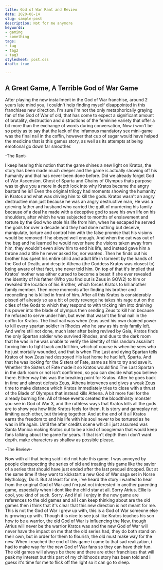 ```yaml
---
title: God of War Rant and Review
date: 2020-06-14
slug: sample-post
description: Not for me anymore
keywords:
- gaming
- something
tags:
- tag
- tag2
- tag3
stylesheet: post.css
draft: true

---
```

## A Great Game, A Terrible God of War Game

After playing the new installment in the God of War franchise, around 2 years late mind you, i couldn't help finding myself disappointed in this franchises new direction. I'm sure i'm not the only metaphorically graying fan of the God of War of old, that has come to expect a significant amount of brutality, destruction and distractions of the feminine variety that offer a bit more than the exchange of words during conversation, Now i won't be so petty as to say that the lack of the infamous mandatory sex mini-game was the final nail in the coffin, however that cup of sugar would have helped the medicine that is this games story, as well as its attempts at being emotional go down far smoother. 

\-The Rant-

I keep hearing this notion that the game shines a new light on Kratos, the story has been made much deeper and the game is actually showing off his humanity and that has never been done before. Did we already forget God of War Ascension, Ghost of Sparta and Chains of Olympus thats purpose was to give you a more in depth look into why Kratos became the angry bastard he is? Even the original trilogy had moments showing the humanity in Kratos and what was driving him to kill the gods. Kratos wasn't an angry destructive man just because he was an angry destructive man, He was a grieving father and husband who carried the guilt of murdering his family because of a deal he made with a deceptive god to save his own life on his shoulders, after which he was subjected to months of enslavement and torture by the God who stole his life from him, when he escaped he served the gods for over a decade and they had done nothing but deceive, manipulate, torture and control him with the false promise that his visions would be removed if he obeyed well enough. And when the cat was out of the bag and he learned he would never have the visions taken away from him, they wouldn't even allow him to end his life, and instead gave him a throne and a title he never asked for, nor wanted. Then he finds out his brother has spent his entire child and adult life in torment by the hands of the God of Death, and despite Athena (the Goddess Kratos was closest to) being aware of that fact, she never told him. On top of that it's implied that Kratos' mother was either cursed to become a beast if she ever revealed the identity of his father (Who you find out is Zeus in GOW2) to him or revealed the location of his Brother, which forces Kratos to kill another family member. Then mere moments after finding his brother and reconciling he is killed in front of him. After all this Kratos is considerably pissed off already so as a bit of petty revenge he takes his rage out on the cities of the Gods to which they respond to with tricking him into draining his power into the blade of olympus then sending Zeus to kill him because he refused to serve under him, but even that wasn't the final nail in the coffin for Kratos. The final nail was when Zeus used his own drained power to kill every spartan soldier in Rhodes who he saw as his only family left. And we're still not done, much later after being revived by Gaia, Kratos finds the only Spartan soldier who survived Rhodes, and due to the dark room that he was in he was unable to verify the identity of this random assailant forcing him to fight back and kill him, which of course is when he sees who he just mortally wounded, and that is when The Last and dying Spartan tells Kratos of how Zeus had destroyed His last home he had left, Sparta. And that he was looking for the Sisters of Fate, same as him to try and save it. Whether the Sisters of Fate made it so Kratos would find The Last Spartan in the dark room or not isn't confirmed, so you can decide what you believe there. Either way this was the breaking point for Kratos. After he goes back in time and almost defeats Zeus, Athena intervenes and gives a weak Zeus time to make distance which Kratos immediately tries to close with a thrust of the Blade of Olympus that instead kills Athena. A bit more fuel for the already burning fire. All of these events created the bloodthirsty monster you see in God of War 3, and the ruthless ways that Kratos kills all the gods are to show you how little Kratos feels for them. It is story and gameplay not limiting each other, but thriving together. And at the end of it all Kratos earns the freedom to end his life with his soul never to be tortured as he was in life again. Until the after credits scene which i just assumed was Santa Monica making Kratos out to be a kind of boogieman that would keep fans talking about the game for years. If that isn't depth then i don't want depth. make characters as shallow as possible please.

\-The Review-

Now with all that being said i did not hate this game. I was annoyed by people disrespecting the series of old and treating this game like the savior of a series that should have just ended after the last prequel dropped. But at the same time if they want to kickstart a new God of War saga set in Norse Mythology, Do it. But at least for me, i've heard the story i wanted to hear from the original God of War and i'm just not interested in another parenting game, especially when i dont like the child star at all. Sorry Atrius. Ellie is cool, you kind of suck. Sorry. And if all i enjoy in the new game are references to the old games and all i can keep thinking about are the old games then i think that it's clear that this new direction is not meant for me. This is not the God of War i grew up with, this is a God of War someone else is growing up with. Though it is nice to see just like Kratos teaches his son how to be a warrior, the old God of War is influencing the New, though Atrius will never be the warrior Kratos was and the new God of War will never have the impact on me that the old series had, they do both stand on their own, but in order for them to flourish, the old must make way for the new. When i reached the end of this game i came to that sad realization, i had to make way for the new God of War fans so they can have their fun. The old games will always be there and there are other franchises that will peak my interest but this part of my childhoods story has been told and i guess it's time for me to flick off the light so it can go to sleep.